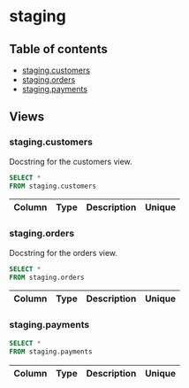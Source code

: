 # staging

## Table of contents

- [staging.customers](#staging.customers)
- [staging.orders](#staging.orders)
- [staging.payments](#staging.payments)

## Views

### staging.customers

Docstring for the customers view.

```sql
SELECT *
FROM staging.customers
```

| Column   | Type   | Description   | Unique   |
|----------|--------|---------------|----------|

### staging.orders

Docstring for the orders view.

```sql
SELECT *
FROM staging.orders
```

| Column   | Type   | Description   | Unique   |
|----------|--------|---------------|----------|

### staging.payments

```sql
SELECT *
FROM staging.payments
```

| Column   | Type   | Description   | Unique   |
|----------|--------|---------------|----------|

